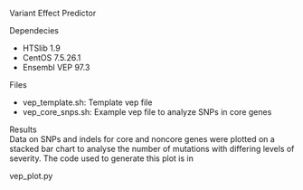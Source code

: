 Variant Effect Predictor

Dependecies
- HTSlib 1.9
- CentOS 7.5.26.1
- Ensembl VEP 97.3



Files      
- vep_template.sh: Template vep file     
- vep_core_snps.sh: Example vep file to analyze SNPs in core genes


Results    
Data on SNPs and indels for core and noncore genes were plotted on a stacked bar chart to analyse the number of mutations with differing levels of severity. The code used to generate this plot is in   
 
vep_plot.py



